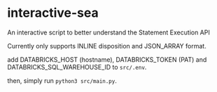 # interactive-sea
An interactive script to better understand the Statement Execution API

Currently only supports INLINE disposition and JSON_ARRAY format. 

add DATABRICKS_HOST (hostname), DATABRICKS_TOKEN (PAT) and DATABRICKS_SQL_WAREHOUSE_ID to `src/.env`. 

then, simply run `python3 src/main.py`. 
